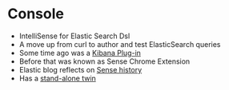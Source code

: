 # Console #

* IntelliSense for Elastic Search Dsl
* A move up from curl to author and test ElasticSearch queries
* Some time ago was a [Kibana Plug-in](https://github.com/elastic/sense)
* Before that was known as Sense Chrome Extension
* Elastic blog reflects on [Sense history](https://www.elastic.co/blog/sense-2-0-0-beta1)
* Has a [stand-alone twin](https://medium.com/@gillybarr/sensitive-the-elasticsearch-sense-plugin-as-a-native-app-d8d7f6d480bb#.z4ja3nqp6)